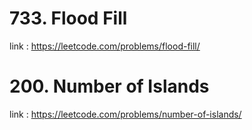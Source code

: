# 733. Flood Fill

link : https://leetcode.com/problems/flood-fill/

# 200. Number of Islands

link : https://leetcode.com/problems/number-of-islands/